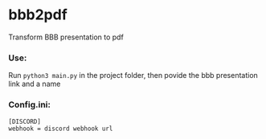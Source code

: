 # bbb2pdf

Transform BBB presentation to pdf

### Use:

Run `python3 main.py` in the project folder, then povide the bbb presentation link and a name

### Config.ini:

```
[DISCORD]
webhook = discord webhook url
```
